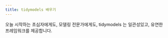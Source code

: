 ```yaml
---
title: tidymodels 배우기
---
```


오늘 시작하는 초심자에게도, 모델링 전문가에게도, tidymodels 는 일관성있고, 유연한 프레임워크를 제공합니다.
   
